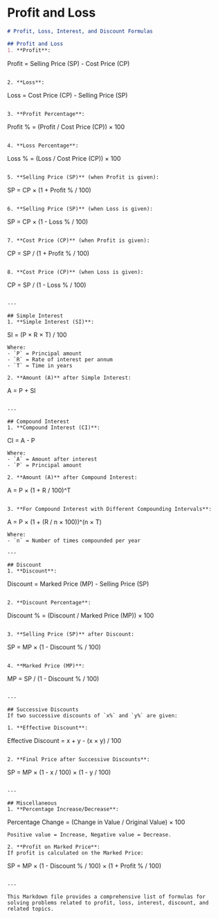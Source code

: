 # Profit and Loss

```markdown
# Profit, Loss, Interest, and Discount Formulas

## Profit and Loss
1. **Profit**:  
   ```
   Profit = Selling Price (SP) - Cost Price (CP)
   ```

2. **Loss**:  
   ```
   Loss = Cost Price (CP) - Selling Price (SP)
   ```

3. **Profit Percentage**:  
   ```
   Profit % = (Profit / Cost Price (CP)) × 100
   ```

4. **Loss Percentage**:  
   ```
   Loss % = (Loss / Cost Price (CP)) × 100
   ```

5. **Selling Price (SP)** (when Profit is given):  
   ```
   SP = CP × (1 + Profit % / 100)
   ```

6. **Selling Price (SP)** (when Loss is given):  
   ```
   SP = CP × (1 - Loss % / 100)
   ```

7. **Cost Price (CP)** (when Profit is given):  
   ```
   CP = SP / (1 + Profit % / 100)
   ```

8. **Cost Price (CP)** (when Loss is given):  
   ```
   CP = SP / (1 - Loss % / 100)
   ```

---

## Simple Interest
1. **Simple Interest (SI)**:  
   ```
   SI = (P × R × T) / 100
   ```  
   Where:  
   - `P` = Principal amount  
   - `R` = Rate of interest per annum  
   - `T` = Time in years  

2. **Amount (A)** after Simple Interest:  
   ```
   A = P + SI
   ```

---

## Compound Interest
1. **Compound Interest (CI)**:  
   ```
   CI = A - P
   ```  
   Where:  
   - `A` = Amount after interest  
   - `P` = Principal amount  

2. **Amount (A)** after Compound Interest:  
   ```
   A = P × (1 + R / 100)^T
   ```

3. **For Compound Interest with Different Compounding Intervals**:  
   ```
   A = P × (1 + (R / n × 100))^(n × T)
   ```  
   Where:  
   - `n` = Number of times compounded per year  

---

## Discount
1. **Discount**:  
   ```
   Discount = Marked Price (MP) - Selling Price (SP)
   ```

2. **Discount Percentage**:  
   ```
   Discount % = (Discount / Marked Price (MP)) × 100
   ```

3. **Selling Price (SP)** after Discount:  
   ```
   SP = MP × (1 - Discount % / 100)
   ```

4. **Marked Price (MP)**:  
   ```
   MP = SP / (1 - Discount % / 100)
   ```

---

## Successive Discounts
If two successive discounts of `x%` and `y%` are given:

1. **Effective Discount**:  
   ```
   Effective Discount = x + y - (x × y) / 100
   ```

2. **Final Price after Successive Discounts**:  
   ```
   SP = MP × (1 - x / 100) × (1 - y / 100)
   ```

---

## Miscellaneous
1. **Percentage Increase/Decrease**:  
   ```
   Percentage Change = (Change in Value / Original Value) × 100
   ```  
   Positive value = Increase, Negative value = Decrease.

2. **Profit on Marked Price**:  
   If profit is calculated on the Marked Price:  
   ```
   SP = MP × (1 - Discount % / 100) × (1 + Profit % / 100)
   ```

---

This Markdown file provides a comprehensive list of formulas for solving problems related to profit, loss, interest, discount, and related topics.
```
